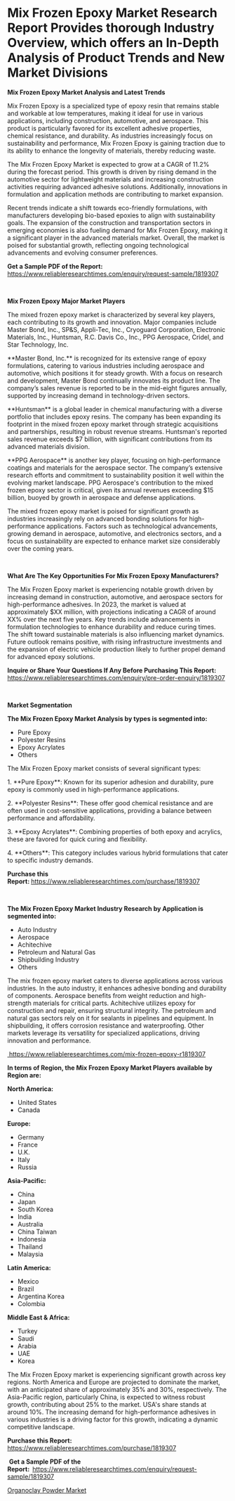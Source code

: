 <p><h1>Mix Frozen Epoxy Market Research Report Provides thorough Industry Overview, which offers an In-Depth Analysis of Product Trends and New Market Divisions</h1></p><p><strong>Mix Frozen Epoxy Market Analysis and Latest Trends</strong></p>
<p><p>Mix Frozen Epoxy is a specialized type of epoxy resin that remains stable and workable at low temperatures, making it ideal for use in various applications, including construction, automotive, and aerospace. This product is particularly favored for its excellent adhesive properties, chemical resistance, and durability. As industries increasingly focus on sustainability and performance, Mix Frozen Epoxy is gaining traction due to its ability to enhance the longevity of materials, thereby reducing waste.</p><p>The Mix Frozen Epoxy Market is expected to grow at a CAGR of 11.2% during the forecast period. This growth is driven by rising demand in the automotive sector for lightweight materials and increasing construction activities requiring advanced adhesive solutions. Additionally, innovations in formulation and application methods are contributing to market expansion. </p><p>Recent trends indicate a shift towards eco-friendly formulations, with manufacturers developing bio-based epoxies to align with sustainability goals. The expansion of the construction and transportation sectors in emerging economies is also fueling demand for Mix Frozen Epoxy, making it a significant player in the advanced materials market. Overall, the market is poised for substantial growth, reflecting ongoing technological advancements and evolving consumer preferences.</p></p>
<p><strong>Get a Sample PDF of the Report:&nbsp;</strong> <a href="https://www.reliableresearchtimes.com/enquiry/request-sample/1819307?utm_campaign=2183&utm_medium=2&utm_source=Github&utm_content=ia&utm_term=02022025&utm_id=mix-frozen-epoxy">https://www.reliableresearchtimes.com/enquiry/request-sample/1819307</a></p>
<p>&nbsp;</p>
<p><strong>Mix Frozen Epoxy Major Market Players</strong></p>
<p><p>The mixed frozen epoxy market is characterized by several key players, each contributing to its growth and innovation. Major companies include Master Bond, Inc., SP&S, Appli-Tec, Inc., Cryoguard Corporation, Electronic Materials, Inc., Huntsman, R.C. Davis Co., Inc., PPG Aerospace, Cridel, and Star Technology, Inc.</p><p>**Master Bond, Inc.** is recognized for its extensive range of epoxy formulations, catering to various industries including aerospace and automotive, which positions it for steady growth. With a focus on research and development, Master Bond continually innovates its product line. The company’s sales revenue is reported to be in the mid-eight figures annually, supported by increasing demand in technology-driven sectors.</p><p>**Huntsman** is a global leader in chemical manufacturing with a diverse portfolio that includes epoxy resins. The company has been expanding its footprint in the mixed frozen epoxy market through strategic acquisitions and partnerships, resulting in robust revenue streams. Huntsman's reported sales revenue exceeds $7 billion, with significant contributions from its advanced materials division.</p><p>**PPG Aerospace** is another key player, focusing on high-performance coatings and materials for the aerospace sector. The company’s extensive research efforts and commitment to sustainability position it well within the evolving market landscape. PPG Aerospace's contribution to the mixed frozen epoxy sector is critical, given its annual revenues exceeding $15 billion, buoyed by growth in aerospace and defense applications.</p><p>The mixed frozen epoxy market is poised for significant growth as industries increasingly rely on advanced bonding solutions for high-performance applications. Factors such as technological advancements, growing demand in aerospace, automotive, and electronics sectors, and a focus on sustainability are expected to enhance market size considerably over the coming years.</p></p>
<p>&nbsp;</p>
<p><strong>What Are The Key Opportunities For Mix Frozen Epoxy Manufacturers?</strong></p>
<p><p>The Mix Frozen Epoxy market is experiencing notable growth driven by increasing demand in construction, automotive, and aerospace sectors for high-performance adhesives. In 2023, the market is valued at approximately $XX million, with projections indicating a CAGR of around XX% over the next five years. Key trends include advancements in formulation technologies to enhance durability and reduce curing times. The shift toward sustainable materials is also influencing market dynamics. Future outlook remains positive, with rising infrastructure investments and the expansion of electric vehicle production likely to further propel demand for advanced epoxy solutions.</p></p>
<p><strong>Inquire or Share Your Questions If Any Before Purchasing This Report:</strong> <a href="https://www.reliableresearchtimes.com/enquiry/pre-order-enquiry/1819307?utm_campaign=2183&utm_medium=2&utm_source=Github&utm_content=ia&utm_term=02022025&utm_id=mix-frozen-epoxy">https://www.reliableresearchtimes.com/enquiry/pre-order-enquiry/1819307</a></p>
<p>&nbsp;</p>
<p><strong>Market Segmentation</strong></p>
<p><strong>The Mix Frozen Epoxy Market Analysis by types is segmented into:</strong></p>
<p><ul><li>Pure Epoxy</li><li>Polyester Resins</li><li>Epoxy Acrylates</li><li>Others</li></ul></p>
<p><p>The Mix Frozen Epoxy market consists of several significant types: </p><p>1. **Pure Epoxy**: Known for its superior adhesion and durability, pure epoxy is commonly used in high-performance applications.</p><p>   </p><p>2. **Polyester Resins**: These offer good chemical resistance and are often used in cost-sensitive applications, providing a balance between performance and affordability.</p><p>3. **Epoxy Acrylates**: Combining properties of both epoxy and acrylics, these are favored for quick curing and flexibility.</p><p>4. **Others**: This category includes various hybrid formulations that cater to specific industry demands.</p></p>
<p><strong>Purchase this Report:&nbsp;</strong><a href="https://www.reliableresearchtimes.com/purchase/1819307?utm_campaign=2183&utm_medium=2&utm_source=Github&utm_content=ia&utm_term=02022025&utm_id=mix-frozen-epoxy">https://www.reliableresearchtimes.com/purchase/1819307</a></p>
<p>&nbsp;</p>
<p><strong>The Mix Frozen Epoxy Market Industry Research by Application is segmented into:</strong></p>
<p><ul><li>Auto Industry</li><li>Aerospace</li><li>Achitechive</li><li>Petroleum and Natural Gas</li><li>Shipbuilding Industry</li><li>Others</li></ul></p>
<p><p>The mix frozen epoxy market caters to diverse applications across various industries. In the auto industry, it enhances adhesive bonding and durability of components. Aerospace benefits from weight reduction and high-strength materials for critical parts. Achitechive utilizes epoxy for construction and repair, ensuring structural integrity. The petroleum and natural gas sectors rely on it for sealants in pipelines and equipment. In shipbuilding, it offers corrosion resistance and waterproofing. Other markets leverage its versatility for specialized applications, driving innovation and performance.</p></p>
<p><a href="https://www.reliableresearchtimes.com/mix-frozen-epoxy-r1819307?utm_campaign=2183&utm_medium=2&utm_source=Github&utm_content=ia&utm_term=02022025&utm_id=mix-frozen-epoxy">&nbsp;https://www.reliableresearchtimes.com/mix-frozen-epoxy-r1819307</a></p>
<p><strong>In terms of Region, the Mix Frozen Epoxy Market Players available by Region are:</strong></p>
<p>
    <p> <strong> North America: </strong>
        <ul>
            <li>United States</li>
            <li>Canada</li>
        </ul>
        </p> 
    <p> <strong> Europe: </strong>
        <ul>
            <li>Germany</li>
            <li>France</li>
            <li>U.K.</li>
            <li>Italy</li>
            <li>Russia</li>
        </ul>
        </p> 
    <p> <strong> Asia-Pacific: </strong>
        <ul>
            <li>China</li>
            <li>Japan</li>
            <li>South Korea</li>
            <li>India</li>
            <li>Australia</li>
            <li>China Taiwan</li>
            <li>Indonesia</li>
            <li>Thailand</li>
            <li>Malaysia</li>
        </ul>
        </p> 
    <p> <strong> Latin America: </strong>
        <ul>
            <li>Mexico</li>
            <li>Brazil</li>
            <li>Argentina Korea</li>
            <li>Colombia</li>
        </ul>
        </p> 
    <p> <strong> Middle East & Africa: </strong>
        <ul>
            <li>Turkey</li>
            <li>Saudi</li>
            <li>Arabia</li>
            <li>UAE</li>
            <li>Korea</li>
        </ul>
    </p>
    </p>
<p><p>The Mix Frozen Epoxy market is experiencing significant growth across key regions. North America and Europe are projected to dominate the market, with an anticipated share of approximately 35% and 30%, respectively. The Asia-Pacific region, particularly China, is expected to witness robust growth, contributing about 25% to the market. USA's share stands at around 10%. The increasing demand for high-performance adhesives in various industries is a driving factor for this growth, indicating a dynamic competitive landscape.</p></p>
<p><strong>Purchase this Report: </strong><a href="https://www.reliableresearchtimes.com/purchase/1819307?utm_campaign=2183&utm_medium=2&utm_source=Github&utm_content=ia&utm_term=02022025&utm_id=mix-frozen-epoxy">https://www.reliableresearchtimes.com/purchase/1819307</a></p>
<p>&nbsp;<strong>Get a Sample PDF of the Report:&nbsp;&nbsp;</strong><a href="https://www.reliableresearchtimes.com/enquiry/request-sample/1819307?utm_campaign=2183&utm_medium=2&utm_source=Github&utm_content=ia&utm_term=02022025&utm_id=mix-frozen-epoxy">https://www.reliableresearchtimes.com/enquiry/request-sample/1819307</a></p>
<p><strong></strong></p>
<p><p><a href="https://github.com/SanjidaKhan901/Market-Research-Report-List-1/blob/main/organoclay-powder-market.md?utm_campaign=2183&utm_medium=2&utm_source=Github&utm_content=ia&utm_term=02022025&utm_id=mix-frozen-epoxy">Organoclay Powder Market</a></p></p>